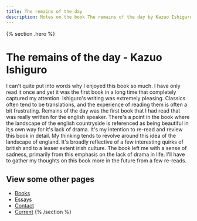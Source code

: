 ```yaml
---
title: The remains of the day
description: Notes on the book The remains of the day by Kazuo Ishiguro
---
```


{% section .hero %}
# The remains of the day - Kazuo Ishiguro
I can't quite put into words why I enjoyed this book so much. I have only read it once and yet it was the first book in a long time that completely captured my attention. Ishiguro's writing was extremely pleasing. Classics often tend to be translations, and the experience of reading them is often a bit frustrating. Remains of the day was the first book that I had read that was really written for the english speaker. There's a point in the book where the landscape of the english countryside is referenced as being beautiful in it;s own way for it's lack of drama. It's my intention to re-read and review this book in detail. My thinking tends to revolve around this idea of the landscape of england. It's broadly reflective of a few interesting quirks of british and to a lesser extent irish culture. The book left me with a sense of sadness, primarily from this emphasis on the lack of drama in life. I'll have to gather my thoughts on this book more in the future from a few re-reads. 

## View some other pages

- [Books](/books)
- [Essays](/essays)
- [Contact](/contact)
- [Current](/current)
{% /section %}